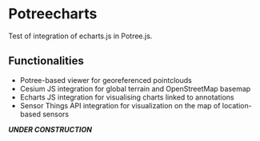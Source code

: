 # Potreecharts

Test of integration of echarts.js in Potree.js.

## Functionalities

* Potree-based viewer for georeferenced pointclouds
* Cesium JS integration for global terrain and OpenStreetMap basemap
* Echarts JS integration for visualising charts linked to annotations
* Sensor Things API integration for visualization on the map of location-based sensors

***UNDER CONSTRUCTION***